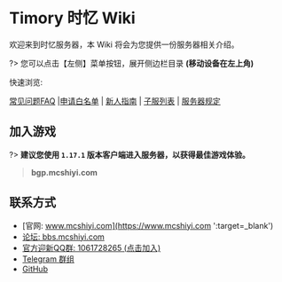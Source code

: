 
# Timory 时忆 Wiki

欢迎来到时忆服务器，本 Wiki 将会为您提供一份服务器相关介绍。  

?> 您可以点击【左侧】菜单按钮，展开侧边栏目录 **(移动设备在左上角)**

快速浏览:

[常见问题FAQ](/zh-CN/guide/faq.md) |[申请白名单](/zh-CN/join/whitelist.md) | [新人指南](/zh-CN/guide/playerGuide.md) | [子服列表](/zh-CN/guide/serverInfo.md) |  [服务器规定](/zh-CN/join/rules.md) 

## 加入游戏

?> **建议您使用 ``1.17.1`` 版本客户端进入服务器，以获得最佳游戏体验。**

>  **bgp.mcshiyi.com**    


## 联系方式
- [官网: www.mcshiyi.com](https://www.mcshiyi.com ':target=_blank')
- [论坛: bbs.mcshiyi.com](https://bbs.mcshiyi.com ':target=_blank')
- [官方迎新QQ群: 1061728265 (点击加入)](https://jq.qq.com/?_wv=1027&k=5BSu3sX ':target=_blank')
- [Telegram 群组](https://t.me/joinchat/IdDH-Egtujuf1UzuCWznJw ':target=_blank')
- [GitHub](https://github.com/TimoryGroup ':target=_blank')
